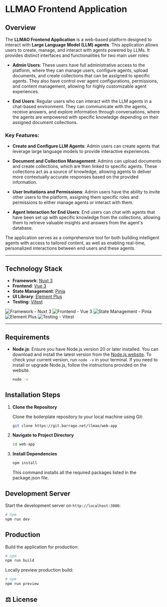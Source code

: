 # LLMAO Frontend Application

## Overview

The **LLMAO Frontend Application** is a web-based platform designed to interact with **Large Language Model (LLM) agents**. This application allows users to create, manage, and interact with agents powered by LLMs. It provides distinct interfaces and functionalities for two main user roles:

- **Admin Users**: These users have full administrative access to the platform, where they can manage users, configure agents, upload documents, and create collections that can be assigned to specific agents. They also have control over agent configurations, permissions, and content management, allowing for highly customizable agent experiences.

- **End Users**: Regular users who can interact with the LLM agents in a chat-based environment. They can communicate with the agents, receive answers, and explore information through conversations, where the agents are empowered with specific knowledge depending on their assigned document collections.

### Key Features:

- **Create and Configure LLM Agents**: Admin users can create agents that leverage large language models to provide interactive experiences.

- **Document and Collection Management**: Admins can upload documents and create collections, which are then linked to specific agents. These collections act as a source of knowledge, allowing agents to deliver more contextually accurate responses based on the provided information.

- **User Invitations and Permissions**: Admin users have the ability to invite other users to the platform, assigning them specific roles and permissions to either manage agents or interact with them.

- **Agent Interaction for End Users**: End users can chat with agents that have been set up with specific knowledge from the collections, allowing them to retrieve valuable insights and answers from the agent's database.

The application serves as a comprehensive tool for both building intelligent agents with access to tailored content, as well as enabling real-time, personalized interactions between end users and these agents.

---

## Technology Stack

- **Framework**: [Nuxt 3](https://nuxt.com/)
- **Frontend**: [Vue 3](https://vuejs.org/)
- **State Management**: [Pinia](https://pinia.vuejs.org/)
- **UI Library**: [Element Plus](https://element-plus.org/)
- **Testing**: [Vitest](https://vitest.dev/)

![Framework - Nuxt 3](https://img.shields.io/badge/Framework-Nuxt%203-399918)
![Frontend - Vue 3](https://img.shields.io/badge/Frontend-Vue%203-508D4E)
![State Management - Pinia](https://img.shields.io/badge/State%20Management-Pinia-0C359E)
![Element Plus](https://img.shields.io/badge/UI%20Library-Element%20Plus-3F9EFF)
![Testing - Vitest](https://img.shields.io/badge/Testing-Vitest-F4CE14)

---

## Requirements

- **Node.js**: Ensure you have Node.js version 20 or later installed. You can download and install the latest version from the [Node.js website](https://nodejs.org/). To check your current version, run `node -v` in your terminal. If you need to install or upgrade Node.js, follow the instructions provided on the website.

  ```bash
  node -v
  ```

## Installation Steps

1. **Clone the Repository**

   Clone the boilerplate repository to your local machine using Git:

   ```bash
   git clone https://git.barrage.net/llmao/web-app
   ```

2. **Navigate to Project Directory**
   ```bash
   cd web-app
   ```
3. **Install Dependencies**
   ```bash
   npm install
   ```
   This command installs all the required packages listed in the package.json file.

## Development Server

Start the development server on `http://localhost:3000`:

```bash
# npm
npm run dev
```

## Production

Build the application for production:

```bash
# npm
npm run build
```

Locally preview production build:

```bash
# npm
npm run preview
```

## ⚖️ License
